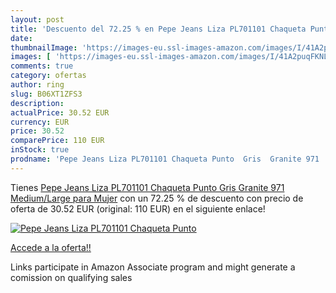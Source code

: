 ```yaml
---
layout: post
title: 'Descuento del 72.25 % en Pepe Jeans Liza PL701101 Chaqueta Punto '
date: 
thumbnailImage: 'https://images-eu.ssl-images-amazon.com/images/I/41A2puqFKNL._SL200_.jpg'
images: [ 'https://images-eu.ssl-images-amazon.com/images/I/41A2puqFKNL._SL200_.jpg' ]
comments: true
category: ofertas
author: ring
slug: B06XT1ZFS3
description:
actualPrice: 30.52 EUR
currency: EUR
price: 30.52
comparePrice: 110 EUR
inStock: true
prodname: 'Pepe Jeans Liza PL701101 Chaqueta Punto  Gris  Granite 971   Medium/Large para Mujer'
---
```


Tienes [Pepe Jeans Liza PL701101 Chaqueta Punto  Gris  Granite 971   Medium/Large para Mujer](https://www.amazon.es/dp/B06XT1ZFS3/?tag=tolees-21) con un 72.25 % de descuento con precio de oferta de 30.52 EUR (original: 110 EUR) en el siguiente enlace!

[![Pepe Jeans Liza PL701101 Chaqueta Punto ](https://images-eu.ssl-images-amazon.com/images/I/41A2puqFKNL._SL200_.jpg)](https://www.amazon.es/dp/B06XT1ZFS3/?tag=tolees-21)

[Accede a la oferta!!](https://www.amazon.es/dp/B06XT1ZFS3/?tag=tolees-21)

Links participate in Amazon Associate program and might generate a comission on qualifying sales



